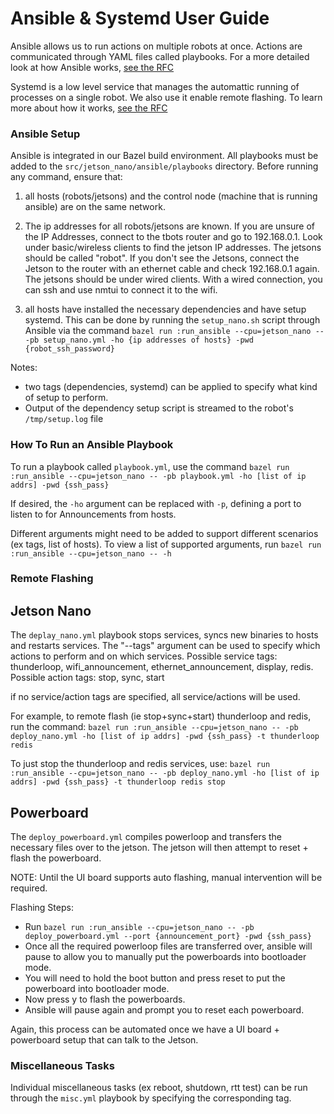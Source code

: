 
# Ansible & Systemd User Guide

Ansible allows us to run actions on multiple robots at once. Actions are communicated through YAML files called playbooks.
For a more detailed look at how Ansible works, [see the RFC](https://docs.google.com/document/d/1hN3Us2Vjr8z6ihqUVp_3L7rrjKc-EZ-l2hZJc31gNOc/edit)

Systemd is a low level service that manages the automattic running of processes on a single robot. We also use it enable remote flashing. To learn more about how it works, [see the RFC](https://docs.google.com/document/d/1hN3Us2Vjr8z6ihqUVp_3L7rrjKc-EZ-l2hZJc31gNOc/edit)



### Ansible Setup
Ansible is integrated in our Bazel build environment. All playbooks must be added to the `src/jetson_nano/ansible/playbooks` directory. 
Before running any command, ensure that: 

1) all hosts (robots/jetsons) and the control node (machine that is running ansible) are on the same network. 

2) The ip addresses for all robots/jetsons are known. If you are unsure of the IP Addresses, connect to the tbots router and go to 192.168.0.1. Look under basic/wireless clients to find the jetson IP addresses. The jetsons should be called "robot". 
If you don't see the Jetsons, connect the Jetson to the router with an ethernet cable and check 192.168.0.1 again. The jetsons should be under wired clients. With a wired connection, you can ssh and use nmtui to connect it to the wifi. 

3) all hosts have installed the necessary dependencies and have setup systemd. This can be done by running the `setup_nano.sh` script through Ansible via the command 
`bazel run :run_ansible --cpu=jetson_nano -- -pb setup_nano.yml -ho {ip addresses of hosts} -pwd {robot_ssh_password} `

Notes: 
- two tags (dependencies, systemd) can be applied to specify what kind of setup to perform. 
- Output of the dependency setup script is streamed to the robot's `/tmp/setup.log` file

### How To Run an Ansible Playbook

To run a playbook called `playbook.yml`, use the command 
``bazel run :run_ansible --cpu=jetson_nano -- -pb playbook.yml -ho [list of ip addrs] -pwd {ssh_pass}`` 

If desired, the `-ho` argument can be replaced with `-p`, defining a port to listen to for Announcements from hosts. 

Different arguments might need to be added to support different scenarios (ex tags, list of hosts). To view a list of supported arguments, run 
``bazel run :run_ansible --cpu=jetson_nano -- -h`` 


### Remote Flashing

## Jetson Nano
The `deplay_nano.yml` playbook stops services, syncs new binaries to hosts and restarts services. The "--tags" argument can be used to specify which actions to perform and on which services. 
Possible service tags: thunderloop, wifi_announcement, ethernet_announcement, display, redis. 
Possible action tags: stop, sync, start

if no service/action tags are specified, all service/actions will be used. 

For example, to remote flash (ie stop+sync+start) thunderloop and redis, run the command: 
 ``bazel run :run_ansible --cpu=jetson_nano -- -pb deploy_nano.yml -ho [list of ip addrs] -pwd {ssh_pass} -t thunderloop redis`` 
 
To just stop the thunderloop and redis services, use: 
 ``bazel run :run_ansible --cpu=jetson_nano -- -pb deploy_nano.yml -ho [list of ip addrs] -pwd {ssh_pass} -t thunderloop redis stop`` 

## Powerboard

The `deploy_powerboard.yml` compiles powerloop and transfers the necessary files over to the jetson. The jetson will then attempt to reset + flash the powerboard. 

NOTE: Until the UI board supports auto flashing, manual intervention will be required.

Flashing Steps:
- Run ``bazel run :run_ansible --cpu=jetson_nano -- -pb deploy_powerboard.yml --port {announcement_port} -pwd {ssh_pass}``
- Once all the required powerloop files are transferred over, ansible will pause to allow you to manually put the powerboards into bootloader mode.
- You will need to hold the boot button and press reset to put the powerboard into bootloader mode. 
- Now press y to flash the powerboards.
- Ansible will pause again and prompt you to reset each powerboard.

Again, this process can be automated once we have a UI board + powerboard setup that can talk to the Jetson.

### Miscellaneous Tasks
Individual miscellaneous tasks (ex reboot, shutdown, rtt test) can be run through the `misc.yml` playbook by specifying the corresponding tag. 
